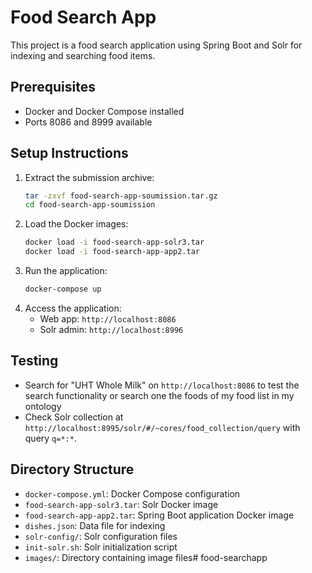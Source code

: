 # Food Search App

   This project is a food search application using Spring Boot and Solr for indexing and searching food items.

   ## Prerequisites
   - Docker and Docker Compose installed
   - Ports 8086 and 8999 available

   ## Setup Instructions
   1. Extract the submission archive:
      ```bash
      tar -zxvf food-search-app-soumission.tar.gz
      cd food-search-app-soumission
      ```
   2. Load the Docker images:
      ```bash
      docker load -i food-search-app-solr3.tar
      docker load -i food-search-app-app2.tar
      ```
   3. Run the application:
      ```bash
      docker-compose up
      ```
   4. Access the application:
      - Web app: `http://localhost:8086`
      - Solr admin: `http://localhost:8996`

   ## Testing
   - Search for "UHT Whole Milk" on `http://localhost:8086` to test the search functionality or search one the foods of my food list in my ontology 
   - Check Solr collection at `http://localhost:8995/solr/#/~cores/food_collection/query` with query `q=*:*`.

   ## Directory Structure
   - `docker-compose.yml`: Docker Compose configuration
   - `food-search-app-solr3.tar`: Solr Docker image
   - `food-search-app-app2.tar`: Spring Boot application Docker image
   - `dishes.json`: Data file for indexing
   - `solr-config/`: Solr configuration files
   - `init-solr.sh`: Solr initialization script
   - `images/`: Directory containing image files# food-searchapp
